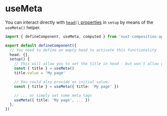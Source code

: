 ---
---

# useMeta

You can interact directly with [`head()` properties](https://nuxtjs.org/api/pages-head/) in `setup` by means of the `useMeta()` helper.

```ts
import { defineComponent, useMeta, computed } from 'nuxt-composition-api'

export default defineComponent({
  // You need to define an empty head to activate this functionality
  head: {},
  setup() {
    // This will allow you to set the title in head - but won't allow you to read its state outside of this component.
    const { title } = useMeta()
    title.value = 'My page'

    // You could also provide an initial value.
    const { title } = useMeta({ title: 'My page' })

    // ... or simply set some meta tags
    useMeta({ title: 'My page', ... })
  },
})
```
